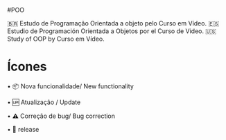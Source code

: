 #POO

🇧🇷 Estudo de Programação Orientada a objeto pelo Curso em Vídeo.
🇪🇸 Estudio de Programación Orientada a Objetos por el Curso de Video.
🇺🇸 Study of OOP by Curso em Vídeo.


# Ícones

•	📦 Nova funcionalidade/ New functionality

•	🆙 Atualização / Update

•	⚠️ Correção de bug/ Bug correction

•	🏁 release
